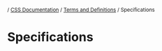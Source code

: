 <sub>/ [CSS Documentation](..) / [Terms and Definitions](.) / Specifications</sub>

# Specifications

